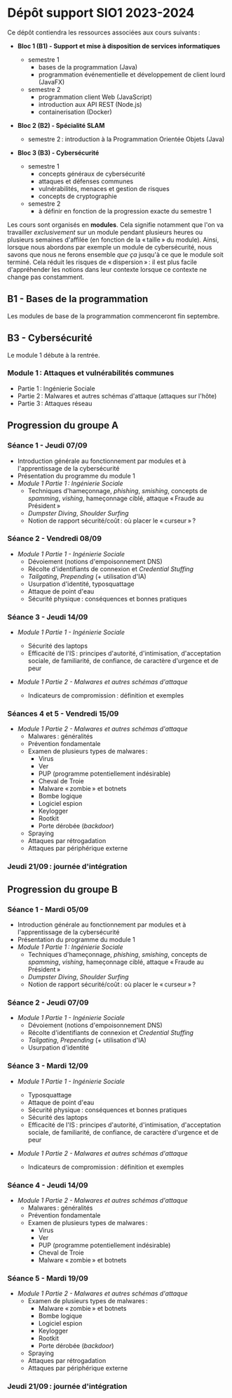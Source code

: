 # Dépôt support SIO1 2023-2024

Ce dépôt contiendra les ressources associées aux cours suivants :

- **Bloc 1 (B1) - Support et mise à disposition de services informatiques**
  - semestre 1
    - bases de la programmation (Java)
    - programmation événementielle et développement de client lourd (JavaFX)
  - semestre 2
    - programmation client Web (JavaScript)
    - introduction aux API REST (Node.js)
    - containerisation (Docker)

- **Bloc 2 (B2) - Spécialité SLAM**
  - semestre 2 : introduction à la Programmation Orientée Objets (Java)

- **Bloc 3 (B3) - Cybersécurité**
  - semestre 1
    - concepts généraux de cybersécurité
    - attaques et défenses communes
    - vulnérabilités, menaces et gestion de risques
    - concepts de cryptographie
  - semestre 2
    - à définir en fonction de la progression exacte du semestre 1

Les cours sont organisés en **modules**. Cela signifie notamment que l'on va travailler *exclusivement* sur un module pendant plusieurs heures ou plusieurs semaines d'affilée (en fonction de la « taille » du module). Ainsi, lorsque nous abordons par exemple un module de cybersécurité, nous savons que nous ne ferons ensemble *que ça* jusqu'à ce que le module soit terminé. Cela réduit les risques de « dispersion » : il est plus facile d'appréhender les notions dans leur contexte lorsque ce contexte ne change pas constamment.

## B1 - Bases de la programmation

Les modules de base de la programmation commenceront fin septembre.

## B3 - Cybersécurité

Le module 1 débute à la rentrée.

### Module 1 : Attaques et vulnérabilités communes

- Partie 1 : Ingénierie Sociale
- Partie 2 : Malwares et autres schémas d'attaque (attaques sur l'hôte)
- Partie 3 : Attaques réseau

## Progression du groupe A

### Séance 1 - Jeudi 07/09

- Introduction générale au fonctionnement par modules et à l'apprentissage de la cybersécurité
- Présentation du programme du module 1
- *Module 1 Partie 1 : Ingénierie Sociale*
  - Techniques d'hameçonnage, _phishing_, _smishing_, concepts de _spamming_, _vishing_, hameçonnage ciblé, attaque « Fraude au Président »
  - _Dumpster Diving_, _Shoulder Surfing_
  - Notion de rapport sécurité/coût : où placer le « curseur » ?

### Séance 2 - Vendredi 08/09

- *Module 1 Partie 1 - Ingénierie Sociale*
  - Dévoiement (notions d'empoisonnement DNS)
  - Récolte d'identifiants de connexion et _Credential Stuffing_
  - _Tailgating_, _Prepending_ (+ utilisation d'IA)
  - Usurpation d'identité, typosquattage
  - Attaque de point d'eau
  - Sécurité physique : conséquences et bonnes pratiques

### Séance 3 - Jeudi 14/09

- *Module 1 Partie 1 - Ingénierie Sociale*
  - Sécurité des laptops
  - Efficacité de l'IS : principes d'autorité, d'intimisation, d'acceptation sociale, de familiarité, de confiance, de caractère d'urgence et de peur

- *Module 1 Partie 2 - Malwares et autres schémas d'attaque*
  - Indicateurs de compromission : définition et exemples

### Séances 4 et 5 - Vendredi 15/09

- *Module 1 Partie 2 - Malwares et autres schémas d'attaque*
  - Malwares : généralités
  - Prévention fondamentale
  - Examen de plusieurs types de malwares :
    - Virus
    - Ver
    - PUP (programme potentiellement indésirable)
    - Cheval de Troie
    - Malware « zombie » et botnets
    - Bombe logique
    - Logiciel espion
    - Keylogger
    - Rootkit
    - Porte dérobée (_backdoor_)
  - Spraying
  - Attaques par rétrogadation
  - Attaques par périphérique externe

### Jeudi 21/09 : journée d'intégration

## Progression du groupe B

### Séance 1 - Mardi 05/09

- Introduction générale au fonctionnement par modules et à l'apprentissage de la cybersécurité
- Présentation du programme du module 1
- *Module 1 Partie 1 : Ingénierie Sociale*
  - Techniques d'hameçonnage, _phishing_, _smishing_, concepts de _spamming_, _vishing_, hameçonnage ciblé, attaque « Fraude au Président »
  - _Dumpster Diving_, _Shoulder Surfing_
  - Notion de rapport sécurité/coût : où placer le « curseur » ?

### Séance 2 -  Jeudi 07/09

- *Module 1 Partie 1 - Ingénierie Sociale*
  - Dévoiement (notions d'empoisonnement DNS)
  - Récolte d'identifiants de connexion et _Credential Stuffing_
  - _Tailgating_, _Prepending_ (+ utilisation d'IA)
  - Usurpation d'identité

### Séance 3 - Mardi 12/09

- *Module 1 Partie 1 - Ingénierie Sociale*
  - Typosquattage
  - Attaque de point d'eau
  - Sécurité physique : conséquences et bonnes pratiques
  - Sécurité des laptops
  - Efficacité de l'IS : principes d'autorité, d'intimisation, d'acceptation sociale, de familiarité, de confiance, de caractère d'urgence et de peur

- *Module 1 Partie 2 - Malwares et autres schémas d'attaque*
  - Indicateurs de compromission : définition et exemples

### Séance 4 - Jeudi 14/09

- *Module 1 Partie 2 - Malwares et autres schémas d'attaque*
  - Malwares : généralités
  - Prévention fondamentale
  - Examen de plusieurs types de malwares :
    - Virus
    - Ver
    - PUP (programme potentiellement indésirable)
    - Cheval de Troie
    - Malware « zombie » et botnets

### Séance 5 - Mardi 19/09

- *Module 1 Partie 2 - Malwares et autres schémas d'attaque*
  - Examen de plusieurs types de malwares :
    - Malware « zombie » et botnets
    - Bombe logique
    - Logiciel espion
    - Keylogger
    - Rootkit
    - Porte dérobée (_backdoor_)
  - Spraying
  - Attaques par rétrogadation
  - Attaques par périphérique externe

### Jeudi 21/09 : journée d'intégration
